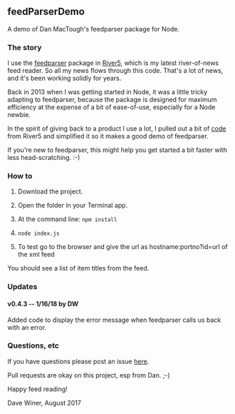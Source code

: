 ## feedParserDemo

A demo of Dan MacTough's feedparser package for Node.

### The story

I use the <a href="https://github.com/danmactough/node-feedparser">feedparser</a> package in <a href="https://github.com/scripting/river5">River5</a>, which is my latest river-of-news feed reader. So all my news flows through this code. That's a lot of news, and it's been working solidly for years.

Back in 2013 when I was getting started in Node, it was a little tricky adapting to feedparser, because the package is designed for maximum efficiency at the expense of a bit of ease-of-use, especially for a Node newbie. 

In the spirit of giving back to a product I use a lot, I pulled out a bit of <a href="https://github.com/scripting/reader/blob/master/davereader.js#L555">code</a> from River5 and simplified it so it makes a good demo of feedparser. 

If you're new to feedparser, this might help you get started a bit faster with less head-scratching. :-)

### How to

1. Download the project. 

2. Open the folder in your Terminal app. 

3. At the command line: `npm install`

4. `node index.js`

5. To test go to the browser and give the url as hostname:portno?id=url of the xml feed

You should see a list of item titles from the feed. 

### Updates

#### v0.4.3 -- 1/16/18 by DW

Added code to display the error message when feedparser calls us back with an error.

### Questions, etc

If you have questions please post an issue <a href="https://github.com/scripting/feedParserDemo/issues">here</a>. 

Pull requests are okay on this project, esp from Dan. ;-)

Happy feed reading!

Dave Winer, August 2017

